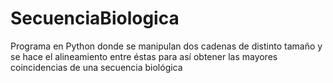 # SecuenciaBiologica
Programa en Python donde se manipulan dos cadenas de distinto tamaño y se hace el alineamiento entre éstas para así obtener las mayores coincidencias de una secuencia biológica
